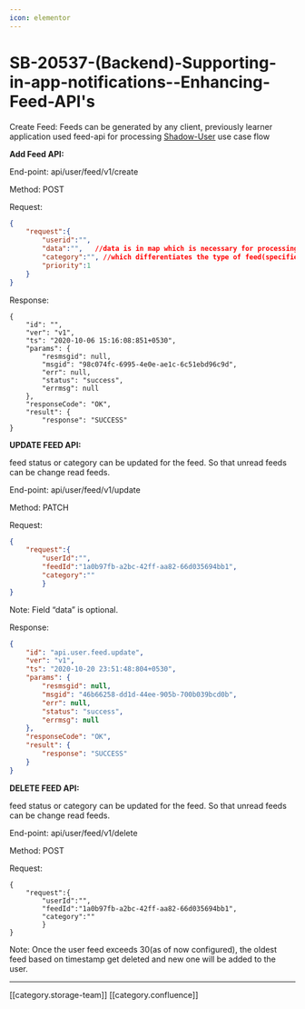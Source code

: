```yaml
---
icon: elementor
---
```


# SB-20537-(Backend)-Supporting-in-app-notifications--Enhancing-Feed-API's

Create Feed: Feeds can be generated by any client, previously learner application used feed-api for processing [Shadow-User](https://project-sunbird.atlassian.net/wiki/spaces/UM/pages/1119289372/User+Feed) use case flow

**Add Feed API:**

End-point: api/user/feed/v1/create

Method: POST

Request:

```json
{
	"request":{
		"userid":"",
		"data":"",   //data is in map which is necessary for processing the request
		"category":"", //which differentiates the type of feed(specifies module/use-case) 
		"priority":1
	}
}
```

Response:

```
{
    "id": "",
    "ver": "v1",
    "ts": "2020-10-06 15:16:08:851+0530",
    "params": {
        "resmsgid": null,
        "msgid": "98c074fc-6995-4e0e-ae1c-6c51ebd96c9d",
        "err": null,
        "status": "success",
        "errmsg": null
    },
    "responseCode": "OK",
    "result": {
        "response": "SUCCESS"
}
```

**UPDATE FEED API:**

feed status or category can be updated for the feed. So that unread feeds can be change read feeds.

End-point: api/user/feed/v1/update

Method: PATCH

Request:

```json
{
	"request":{
		"userId":"",
		"feedId":"1a0b97fb-a2bc-42ff-aa82-66d035694bb1",
		"category":""
		}
}
```

Note: Field “data” is optional.

Response:

```json
{
    "id": "api.user.feed.update",
    "ver": "v1",
    "ts": "2020-10-20 23:51:48:804+0530",
    "params": {
        "resmsgid": null,
        "msgid": "46b66258-dd1d-44ee-905b-700b039bcd0b",
        "err": null,
        "status": "success",
        "errmsg": null
    },
    "responseCode": "OK",
    "result": {
        "response": "SUCCESS"
    }
}
```

**DELETE FEED API:**

feed status or category can be updated for the feed. So that unread feeds can be change read feeds.

End-point: api/user/feed/v1/delete

Method: POST

Request:

```
{
	"request":{
		"userId":"",
		"feedId":"1a0b97fb-a2bc-42ff-aa82-66d035694bb1",
		"category":""
		}
}
```

Note: Once the user feed exceeds 30(as of now configured), the oldest feed based on timestamp get deleted and new one will be added to the user.

***

\[\[category.storage-team]] \[\[category.confluence]]
